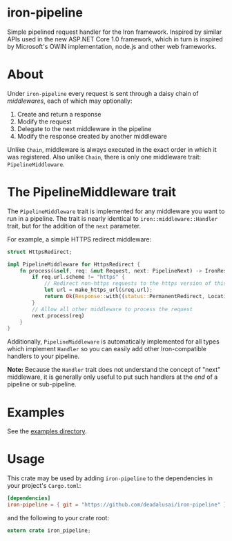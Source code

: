 # iron-pipeline

Simple pipelined request handler for the Iron framework. Inspired by similar APIs used in
the new ASP.NET Core 1.0 framework, which in turn is inspired by Microsoft's OWIN implementation,
node.js and other web frameworks.

# About

Under `iron-pipeline` every request is sent through a daisy chain of _middlewares_, each of which may
optionally:

1. Create and return a response
2. Modify the request
3. Delegate to the next middleware in the pipeline 
4. Modify the response created by another middleware

Unlike `Chain`, middleware is always executed in the exact order in which it was registered. Also unlike
`Chain`, there is only one middleware trait: `PipelineMiddleware`.


# The PipelineMiddleware trait

The `PipelineMiddleware` trait is implemented for any middleware you want to run in a pipeline. The trait is
nearly identical to `iron::middleware::Handler` trait, but for the addition of the `next` parameter.

For example, a simple HTTPS redirect middleware:

```rust
struct HttpsRedirect;

impl PipelineMiddleware for HttpsRedirect {
    fn process(&self, req: &mut Request, next: PipelineNext) -> IronResult<Response> {
        if req.url.scheme != "https" {
            // Redirect non-https requests to the https version of this endpoint
            let url = make_https_url(&req.url);
            return Ok(Response::with((status::PermanentRedirect, Location(url))));
        }
        // Allow all other middleware to process the request
        next.process(req)
    }
}
```

Additionally, `PipelineMiddleware` is automatically implemented for all types which implement `Handler`
so you can easily add other Iron-compatible handlers to your pipeline.

**Note:** Because the `Handler` trait does not understand the concept of "next" middleware, it is 
generally only useful to put such handlers at the _end_ of a pipeline or sub-pipeline.

# Examples
See the [examples directory](examples).


# Usage

This crate may be used by adding `iron-pipeline` to the dependencies in your project's `Cargo.toml`:

```toml
[dependencies]
iron-pipeline = { git = "https://github.com/deadalusai/iron-pipeline" }
```

and the following to your crate root:

```rust
extern crate iron_pipeline;
```